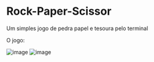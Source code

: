 # Rock-Paper-Scissor
Um simples jogo de pedra papel e tesoura pelo terminal

O jogo:

![image](https://user-images.githubusercontent.com/91379492/199490073-300c8e01-93ed-4777-827a-ba389ac49d24.png)
![image](https://user-images.githubusercontent.com/91379492/199490161-bc5f28ea-9479-4a0a-86b0-c63eac88a34a.png)
